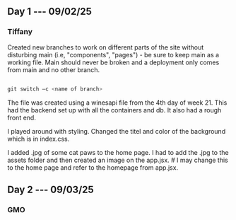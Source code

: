## Day 1 ---   09/02/25
### Tiffany

Created new branches to work on different parts of the site without disturbing main (i.e, "components", "pages") - be sure to keep main as a working file.  Main should never be broken and a deployment only comes from main and no other branch.

```python

git switch –c <name of branch>
```
The file was created using a winesapi file from the 4th day of week 21.  This had the backend set up with all the containers and db. It also had a rough front end. 

I played around with styling.  Changed the titel and color of the background which is in index.css.

I added .jpg of some cat paws to the home page.  I had to add the .jpg to the assets folder and then created an image on the app.jsx. # I may change this to the home page and refer to the homepage from app.jsx.



## Day 2 --- 09/03/25

### GMO


